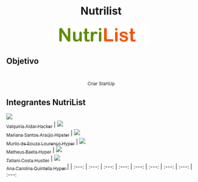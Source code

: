 <h1 align="center"> Nutrilist</h1>

<p align="center">
  <img align="center" src="img/nutrilist.png" width=250> <br>
</p>


## Objetivo
<p align="center">
    <br> <sub> Criar StartUp </sub>
</p>

## Integrantes NutriList

[<img src="https://media-exp1.licdn.com/dms/image/C4D03AQHICUvO6Kcfvw/profile-displayphoto-shrink_400_400/0?e=1599696000&v=beta&t=kZAsZ5Nd-6IDGDpMjMYhlTi-UXIhI9RL5fswLd28jsQ" width=115 > <br> <sub> Valquiria Aidar Hacker</sub>](https://www.linkedin.com/in/val-aidar/) | [<img src="https://media-exp1.licdn.com/dms/image/C4E03AQF--_PNG4hOqA/profile-displayphoto-shrink_400_400/0?e=1599696000&v=beta&t=HCAx6yB_At_Wq1Fek8hEPl2MAIpDw-Gpaz3PwHZi5nU" width=115 > <br> <sub> Mariana Santos Araújo Hipster</sub>](https://www.linkedin.com/in/marianascaraujo/) | [<img src="https://media-exp1.licdn.com/dms/image/C5603AQHTzgKdZjQ-VA/profile-displayphoto-shrink_400_400/0?e=1599696000&v=beta&t=gjQLgqySTS0CJ4uIlJ0l5EI5OqxH2rN7dF_-870cDwQ" width=115 > <br> <sub> Murilo de Souza Lourenço Hyper</sub>](https://www.linkedin.com/in/murilodsl/) | [<img src="https://media-exp1.licdn.com/dms/image/C4E03AQF72LmcHIUpyg/profile-displayphoto-shrink_200_200/0?e=1599091200&v=beta&t=oWPd2T5C8vE0TNgIr-P6WuqyRGdrmWQ2MHGb__Ihrng" width=115 > <br> <sub> Matheus Baeta Hyper</sub>](https://www.linkedin.com/in/mhbaeta/) | [<img src="https://media-exp1.licdn.com/dms/image/C4E03AQFCINkOlcWwag/profile-displayphoto-shrink_400_400/0?e=1599696000&v=beta&t=l4ZG5_IysNh5pMJiI9C_nbhUxBSj4ww700VEWZL0X4o" width=115 > <br> <sub> Tatiani Costa Hustler</sub>](https://www.linkedin.com/in/tatianemikamicosta/) | [<img src="https://media-exp1.licdn.com/dms/image/C4D0BAQG50srzRN-mZw/company-logo_200_200/0?e=1602115200&v=beta&t=SvgwLwGpFQnUTXtBn5vtOWCGRJbtRABHq6SrO_B3qcQ" width=115 > <br> <sub> Ana Carolina Quintella Hyper </sub>](https://www.linkedin.com/in/ana-carolina-quintella-b1071388/)  |
| :---: | :---: | :---: | :---: | :---: | :---: | :---: | :---: | :---: 